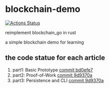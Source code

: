 # blockchain-demo

[![Actions Status](https://github.com/yunwei37/blockchain-demo/workflows/CI/badge.svg)](https://github.com/yunwei37/blockchain-demo/actions)

reimplement blockchain_go in rust

a simple blockchain demo for learning 

## the code statue for each article

1. part1: Basic Prototype [commit bd0efe7](https://github.com/yunwei37/blockchain-demo/tree/bd0efe7f4105a3daafd9311d3dd643482b63cb84)
2. part2: Proof-of-Work [commit 9d9370a](https://github.com/yunwei37/blockchain-demo/tree/9d9370aa22af34244659034918f2aad4a2cb96d2)
3. part3: Persistence and CLI [commit 9d9370a](https://github.com/yunwei37/blockchain-demo/tree/9d9370aa22af34244659034918f2aad4a2cb96d2)
